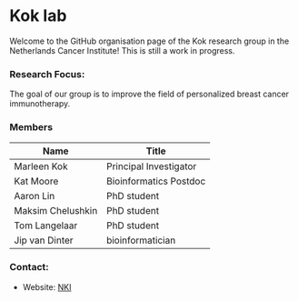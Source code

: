 # **Kok lab**

Welcome to the GitHub organisation page of the Kok research group in the Netherlands Cancer Institute! This is still a work in progress.
### **Research Focus:**
The goal of our group is to improve the field of personalized breast cancer immunotherapy.

### **Members**

| Name | Title |
|---|---|
|Marleen Kok | Principal Investigator |
| Kat Moore | Bioinformatics Postdoc |
| Aaron Lin | PhD student |
| Maksim Chelushkin | PhD student |
| Tom Langelaar | PhD student |
| Jip van Dinter | bioinformatician |

### **Contact:**
- Website: [NKI](https://www.nki.nl/research/research-groups/marleen-kok)
